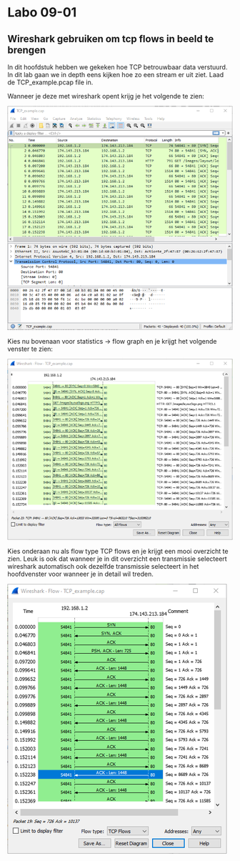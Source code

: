# Labo 09-01

## Wireshark gebruiken om tcp flows in beeld te brengen
In dit hoofdstuk hebben we gekeken hoe TCP betrouwbaar data verstuurd. In dit lab gaan we in depth eens kijken hoe zo een stream er uit ziet. Laad de TCP_example.pcap file in.

Wanneer je deze met wireshark opent krijg je het volgende te zien:

![Wireshark interface](../../resources/images/lab-09-01-01.png)

Kies nu bovenaan voor statistics -> flow graph en je krijgt het volgende venster te zien:

![Wireshark interface](../../resources/images/lab-09-01-02.png)

Kies onderaan nu als flow type TCP flows en je krijgt een mooi overzicht te zien. Leuk is ook dat wanneer je in dit overzicht een transmissie selecteert wireshark automatisch ook dezelfde transmissie selecteert in het hoofdvenster voor wanneer je in detail wil treden.

![Wireshark interface](../../resources/images/lab-09-01-03.png)
